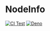 # NodeInfo

[![CI Test](https://github.com/Elephantina/NodeInfo/workflows/Test/badge.svg)](https://github.com/Elephantina/NodeInfo)
[![Deno](https://doc.deno.land/badge.svg)](https://deno.land/x/nodeinfo)


